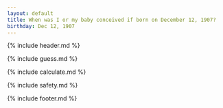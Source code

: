 ```yaml
---
layout: default
title: When was I or my baby conceived if born on December 12, 1907?
birthday: Dec 12, 1907
---
```


{% include header.md %}

{% include guess.md %}

{% include calculate.md %}

{% include safety.md %}

{% include footer.md %}



